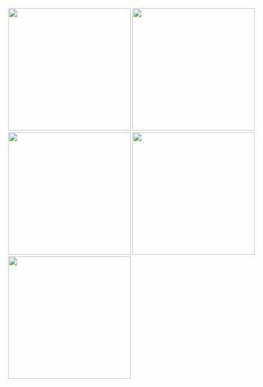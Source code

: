 <img src="https://github.com/user-attachments/assets/4ee42614-003f-4e23-a719-fbe1e292f0c6" width="250">
<img src="https://github.com/user-attachments/assets/5a9311a2-6360-4471-8a94-5f490d95b958" width="250">
<img src="https://github.com/user-attachments/assets/c4b1d5b2-ee73-44b2-8569-28b9c59020b4" width="250">
<img src="https://github.com/user-attachments/assets/d7eaa6f6-9aa2-4f7f-8285-9e55aa1d61bc" width="250">
<img src="https://github.com/user-attachments/assets/20058336-b8b4-41f0-a3bc-97aa68b86615" width="250">
